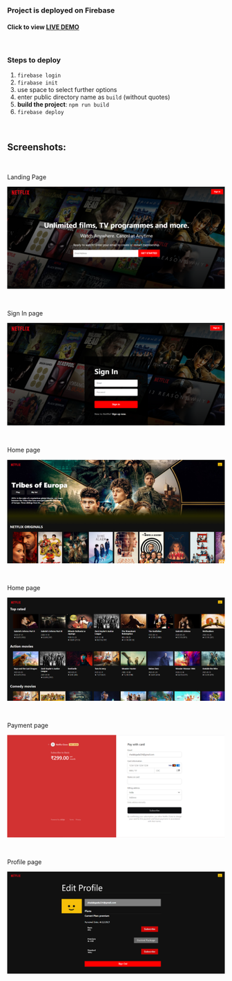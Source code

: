 
### Project is deployed on Firebase
#### Click to view <a href="https://netflix-clone-8616e.web.app/">LIVE DEMO</a>

<br>

### Steps to deploy
1. `firebase login`
2. `firabase init`
3. use space to select further options
4. enter public directory name as `build` (without quotes)
5. <b>build the project</b>: `npm run build`
6. `firebase deploy`

<br>

## Screenshots:

<br>

Landing Page

![image](01.png)

<br>

Sign In page

![image](02.png)

<br>

Home page

![image](3.png)

<br>

Home page

![image](4.png)

<br>

Payment page

![image](6.png)

<br>

Profile page

![image](5.png)
